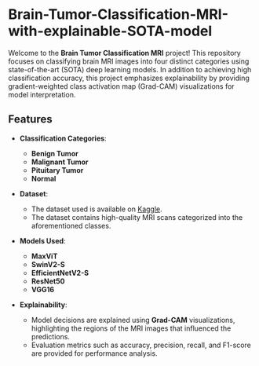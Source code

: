 # Brain-Tumor-Classification-MRI-with-explainable-SOTA-model

Welcome to the **Brain Tumor Classification MRI** project! This repository focuses on classifying brain MRI images into four distinct categories using state-of-the-art (SOTA) deep learning models. In addition to achieving high classification accuracy, this project emphasizes explainability by providing gradient-weighted class activation map (Grad-CAM) visualizations for model interpretation.

## Features

- **Classification Categories**:
  - **Benign Tumor**
  - **Malignant Tumor**
  - **Pituitary Tumor**
  - **Normal**
  
- **Dataset**:
  - The dataset used is available on [Kaggle](https://www.kaggle.com/datasets/sartajbhuvaji/brain-tumor-classification-mri/data).
  - The dataset contains high-quality MRI scans categorized into the aforementioned classes.

- **Models Used**:
  - **MaxViT**
  - **SwinV2-S**
  - **EfficientNetV2-S**
  - **ResNet50**
  - **VGG16**

- **Explainability**:
  - Model decisions are explained using **Grad-CAM** visualizations, highlighting the regions of the MRI images that influenced the predictions.
  - Evaluation metrics such as accuracy, precision, recall, and F1-score are provided for performance analysis.
